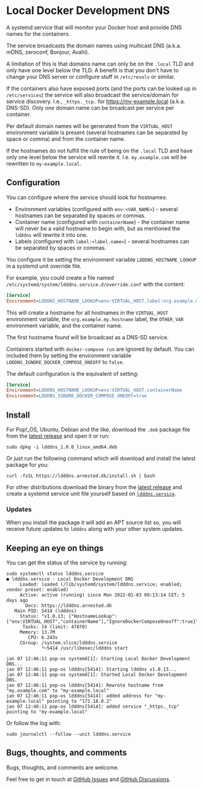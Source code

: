 # Local Docker Development DNS

A systemd service that will monitor your Docker host and provide
DNS names for the containers.

The service broadcasts the domain names using multicast DNS
(a.k.a. mDNS, zeroconf, Bonjour, Avahi).

A limitation of this is that domains name can only be on the `.local`
TLD and only have one level below the TLD. A benefit is that you don't
have to change your DNS server or configure stuff in `/etc/resolv` or
similar.

If the containers also have exposed ports (and the ports can be looked
up in `/etc/services`) the service will also broadcast the
service/domain for service discovery. I.e., `_https._tcp.` for
https://my-example.local (a.k.a. DNS-SD). Only _one_ domain name can
be broadcast per service per container.

Per default domain names will be generated from the `VIRTUAL_HOST`
environment variable is present (several hostnames can be separated by
space or comma) and from the container name.

If the hostnames do not fulfill the rule of being on the `.local` TLD
and have only one level below the service will rewrite it.
I.e. `my.example.com` will be rewritten to `my-example.local`.

## Configuration

You can configure where the service should look for hostnames:

* Environment variables (configured with `env:<VAR_NAME>`) - several
  hostnames can be separated by spaces or commas.
* Container name (configured with `containerName`) - the container
  name will never be a valid hostname to begin with, but as mentioned
  the `ldddns` will rewrite it into one.
* Labels (configured with `label:<label.name>`) - several hostnames
  can be separated by spaces or commas.

You configure it be setting the environment variable
`LDDDNS_HOSTNAME_LOOKUP` in a systemd unit override file.

For example, you could create a file named
`/etc/systemd/system/ldddns.service.d/override.conf` with the content:

```ini
[Service]
Environment=LDDDNS_HOSTNAME_LOOKUP=env:VIRTUAL_HOST,label:org.example.my.hostname,env:OTHER_VAR,containerName
```

This will create a hostname for all hostnames in the `VIRTUAL_HOST`
environment variable, the `org.example.my.hostname` label, the
`OTHER_VAR` environment variable, and the container name.

The first hostname found will be broadcast as a DNS-SD service.

Containers started with `docker-compose run` are ignored by
default. You can included them by setting the environment variable
`LDDDNS_IGNORE_DOCKER_COMPOSE_ONEOFF` to `false`.

The default configuration is the equivalent of setting:

```ini
[Service]
Environment=LDDDNS_HOSTNAME_LOOKUP=env:VIRTUAL_HOST,containerName
Environment=LDDDNS_IGNORE_DOCKER_COMPOSE_ONEOFF=true
```

## Install

For Pop!_OS, Ubuntu, Debian and the like, download the `.deb` package
file from the [latest
release](https://github.com/arnested/ldddns/releases/latest) and open
it or run:

```console
sudo dpkg -i ldddns_1.0.0_linux_amd64.deb
```

Or just run the following command which will download and install the
latest package for you:

```console
curl -fsSL https://ldddns.arnested.dk/install.sh | bash
```

For other distributions download the binary from the [latest
release](https://github.com/arnested/ldddns/releases/latest) and
create a systemd service unit file yourself based on
[`ldddns.service`](https://github.com/arnested/ldddns/blob/main/systemd/ldddns.service).

### Updates

When you install the package it will add an APT source list so, you
will receive future updates to `ldddns` along with your other system
updates.

## Keeping an eye on things

You can get the status of the service by running:

```console
sudo systemctl status ldddns.service
● ldddns.service - Local Docker Development DNS
     Loaded: loaded (/lib/systemd/system/ldddns.service; enabled; vendor preset: enabled)
     Active: active (running) since Mon 2022-01-03 09:13:14 CET; 5 days ago
       Docs: https://ldddns.arnested.dk
   Main PID: 5414 (ldddns)
     Status: "v1.0.13; {"HostnameLookup":["env:VIRTUAL_HOST","containerName"],"IgnoreDockerComposeOneoff":true}"
      Tasks: 14 (limit: 47870)
     Memory: 13.7M
        CPU: 6.243s
     CGroup: /system.slice/ldddns.service
             └─5414 /usr/libexec/ldddns start

jan 07 12:46:11 pop-os systemd[1]: Starting Local Docker Development DNS...
jan 07 12:46:11 pop-os ldddns[5414]: Starting ldddns v1.0.13...
jan 07 12:46:11 pop-os systemd[1]: Started Local Docker Development DNS.
jan 07 12:46:11 pop-os ldddns[5414]: Rewrote hostname from "my.example.com" to "my-example.local"
jan 07 12:46:11 pop-os ldddns[5414]: added address for "my-example.local" pointing to "172.18.0.2"
jan 07 12:46:11 pop-os ldddns[5414]: added service "_https._tcp" pointing to "my-example.local"
```

Or follow the log with:

```console
sudo journalctl --follow --unit ldddns.service
```

## Bugs, thoughts, and comments

Bugs, thoughts, and comments are welcome.

Feel free to get in touch at [GitHub
Issues](https://github.com/arnested/ldddns/issues) and [GitHub
Discussions](https://github.com/arnested/ldddns/discussions).
